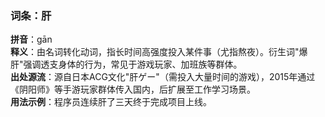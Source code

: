<!-- 作者 DeepSeek R1 Lite Preview  2025/02/22 -->
### 词条：肝  
**拼音**：gān  
**释义**：由名词转化动词，指长时间高强度投入某件事（尤指熬夜）。衍生词"爆肝"强调透支身体的行为，常见于游戏玩家、加班族等群体。  
**出处源流**：源自日本ACG文化"肝ゲー"（需投入大量时间的游戏），2015年通过《阴阳师》等手游玩家群体传入国内，后扩展至工作学习场景。  
**用法示例**：程序员连续肝了三天终于完成项目上线。
